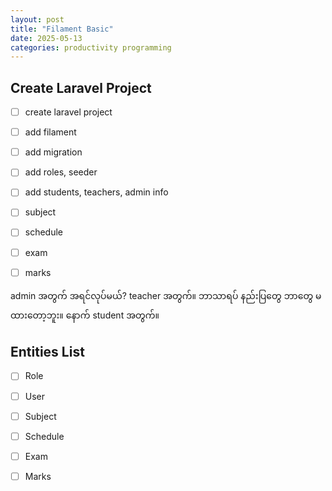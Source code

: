 ```yaml
---
layout: post
title: "Filament Basic"
date: 2025-05-13
categories: productivity programming
---
```


## Create Laravel Project

- [ ] create laravel project
- [ ] add filament
- [ ] add migration
- [ ] add roles, seeder
- [ ] add students, teachers, admin info
- [ ] subject
- [ ] schedule
- [ ] exam
- [ ] marks


admin အတွက် အရင်လုပ်မယ်?
teacher အတွက်။ ဘာသာရပ် နည်းပြတွေ ဘာတွေ မထားတော့ဘူး။
နောက် student အတွက်။


## Entities List

- [ ] Role
- [ ] User
- [ ] Subject
- [ ] Schedule
- [ ] Exam
- [ ] Marks


